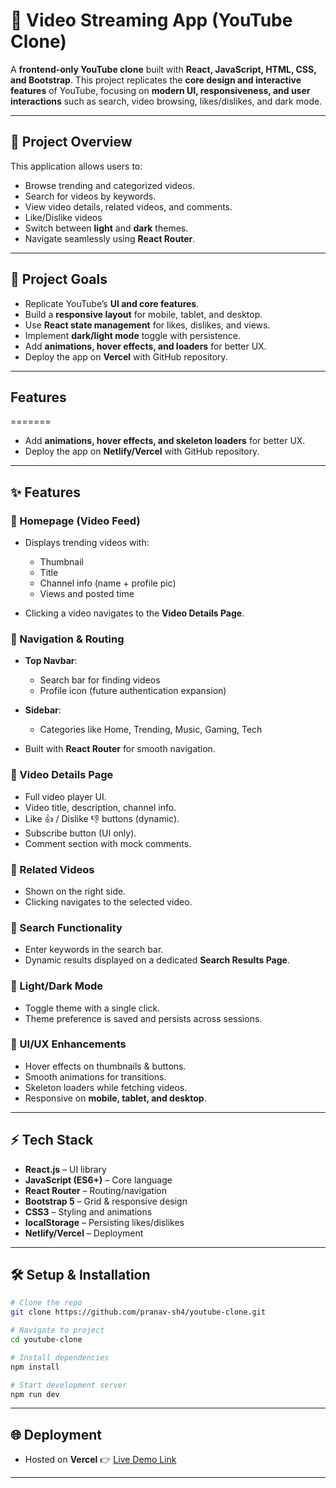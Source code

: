 # 🎥 Video Streaming App (YouTube Clone)

A **frontend-only YouTube clone** built with **React, JavaScript, HTML, CSS, and Bootstrap**.
This project replicates the **core design and interactive features** of YouTube, focusing on **modern UI, responsiveness, and user interactions** such as search, video browsing, likes/dislikes, and dark mode.

---

## 🚀 Project Overview

This application allows users to:

* Browse trending and categorized videos.
* Search for videos by keywords.
* View video details, related videos, and comments.
* Like/Dislike videos
* Switch between **light** and **dark** themes.
* Navigate seamlessly using **React Router**.

---

## 🎯 Project Goals

* Replicate YouTube’s **UI and core features**.
* Build a **responsive layout** for mobile, tablet, and desktop.
* Use **React state management** for likes, dislikes, and views.
* Implement **dark/light mode** toggle with persistence.
* Add **animations, hover effects, and loaders** for better UX.
* Deploy the app on **Vercel** with GitHub repository.

---

##  Features
=======
* Add **animations, hover effects, and skeleton loaders** for better UX.
* Deploy the app on **Netlify/Vercel** with GitHub repository.

---

## ✨ Features

### 📌 Homepage (Video Feed)

* Displays trending videos with:

  * Thumbnail
  * Title
  * Channel info (name + profile pic)
  * Views and posted time
* Clicking a video navigates to the **Video Details Page**.

### 📌 Navigation & Routing

* **Top Navbar**:

  * Search bar for finding videos
  * Profile icon (future authentication expansion)
* **Sidebar**:

  * Categories like Home, Trending, Music, Gaming, Tech
* Built with **React Router** for smooth navigation.

### 📌 Video Details Page

* Full video player UI.
* Video title, description, channel info.
* Like 👍 / Dislike 👎 buttons (dynamic).
* Subscribe button (UI only).
* Comment section with mock comments.

### 📌 Related Videos

* Shown on the right side.
* Clicking navigates to the selected video.

### 📌 Search Functionality

* Enter keywords in the search bar.
* Dynamic results displayed on a dedicated **Search Results Page**.

### 📌 Light/Dark Mode

* Toggle theme with a single click.
* Theme preference is saved and persists across sessions.

### 📌 UI/UX Enhancements

* Hover effects on thumbnails & buttons.
* Smooth animations for transitions.
* Skeleton loaders while fetching videos.
* Responsive on **mobile, tablet, and desktop**.

---

## ⚡ Tech Stack

* **React.js** – UI library
* **JavaScript (ES6+)** – Core language
* **React Router** – Routing/navigation
* **Bootstrap 5** – Grid & responsive design
* **CSS3** – Styling and animations
* **localStorage** – Persisting likes/dislikes
* **Netlify/Vercel** – Deployment

---

## 🛠️ Setup & Installation

```bash
# Clone the repo
git clone https://github.com/pranav-sh4/youtube-clone.git

# Navigate to project
cd youtube-clone

# Install dependencies
npm install

# Start development server
npm run dev
```

---

## 🌐 Deployment

* Hosted on **Vercel**
  👉 [Live Demo Link]()

---

